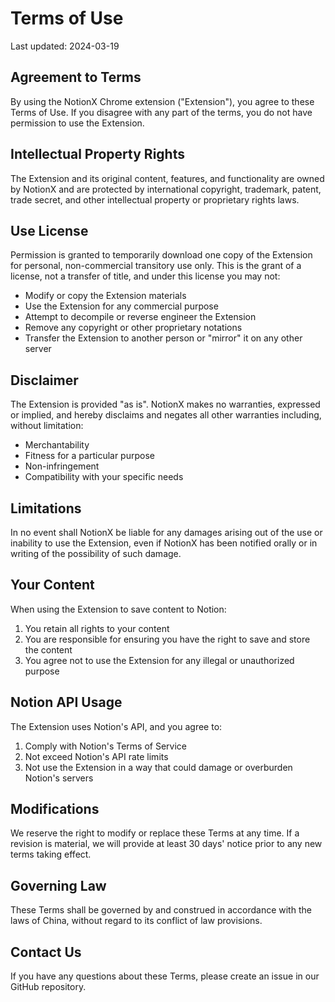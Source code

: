 # Terms of Use

Last updated: 2024-03-19

## Agreement to Terms

By using the NotionX Chrome extension ("Extension"), you agree to these Terms of Use. If you disagree with any part of the terms, you do not have permission to use the Extension.

## Intellectual Property Rights

The Extension and its original content, features, and functionality are owned by NotionX and are protected by international copyright, trademark, patent, trade secret, and other intellectual property or proprietary rights laws.

## Use License

Permission is granted to temporarily download one copy of the Extension for personal, non-commercial transitory use only. This is the grant of a license, not a transfer of title, and under this license you may not:
- Modify or copy the Extension materials
- Use the Extension for any commercial purpose
- Attempt to decompile or reverse engineer the Extension
- Remove any copyright or other proprietary notations
- Transfer the Extension to another person or "mirror" it on any other server

## Disclaimer

The Extension is provided "as is". NotionX makes no warranties, expressed or implied, and hereby disclaims and negates all other warranties including, without limitation:
- Merchantability
- Fitness for a particular purpose
- Non-infringement
- Compatibility with your specific needs

## Limitations

In no event shall NotionX be liable for any damages arising out of the use or inability to use the Extension, even if NotionX has been notified orally or in writing of the possibility of such damage.

## Your Content

When using the Extension to save content to Notion:
1. You retain all rights to your content
2. You are responsible for ensuring you have the right to save and store the content
3. You agree not to use the Extension for any illegal or unauthorized purpose

## Notion API Usage

The Extension uses Notion's API, and you agree to:
1. Comply with Notion's Terms of Service
2. Not exceed Notion's API rate limits
3. Not use the Extension in a way that could damage or overburden Notion's servers

## Modifications

We reserve the right to modify or replace these Terms at any time. If a revision is material, we will provide at least 30 days' notice prior to any new terms taking effect.

## Governing Law

These Terms shall be governed by and construed in accordance with the laws of China, without regard to its conflict of law provisions.

## Contact Us

If you have any questions about these Terms, please create an issue in our GitHub repository. 
